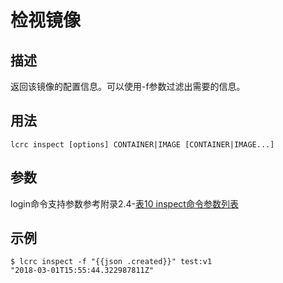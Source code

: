 # 检视镜像<a name="ZH-CN_TOPIC_0184808134"></a>

## 描述<a name="zh-cn_topic_0183111397_section15141105818"></a>

返回该镜像的配置信息。可以使用-f参数过滤出需要的信息。

## 用法<a name="zh-cn_topic_0183111397_section1485216151011"></a>

```
lcrc inspect [options] CONTAINER|IMAGE [CONTAINER|IMAGE...]
```

## 参数<a name="zh-cn_topic_0183111397_section03005271815"></a>

login命令支持参数参考附录2.4-[表10 inspect命令参数列表](zh-cn_topic_0182207160.md#table13831181815417)

## 示例<a name="zh-cn_topic_0183111397_section10782439315"></a>

```
$ lcrc inspect -f "{{json .created}}" test:v1
"2018-03-01T15:55:44.322987811Z"
```

